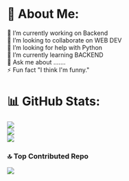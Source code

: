 # 💫 About Me:
🔭 I’m currently working on Backend<br>👯 I’m looking to collaborate on WEB DEV<br>🤝 I’m looking for help with Python<br>🌱 I’m currently learning  BACKEND<br>💬 Ask me about .......<br>⚡ Fun fact "I think I'm funny."

# 📊 GitHub Stats:
![](https://github-readme-stats.vercel.app/api?username=dhirendraxd&theme=onedark&hide_border=false&include_all_commits=true&count_private=true)<br/>
![](https://github-readme-streak-stats.herokuapp.com/?user=dhirendraxd&theme=onedark&hide_border=false)<br/>
![](https://github-readme-stats.vercel.app/api/top-langs/?username=dhirendraxd&theme=onedark&hide_border=false&include_all_commits=true&count_private=true&layout=compact)

### 🔝 Top Contributed Repo
![](https://github-contributor-stats.vercel.app/api?username=dhirendraxd&limit=5&theme=onedark&combine_all_yearly_contributions=true)


